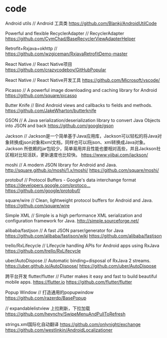 # code

Android utils  // Android 工具类
https://github.com/Blankj/AndroidUtilCode


Powerful and flexible RecyclerAdapter   // RecyclerAdapter
https://github.com/CymChad/BaseRecyclerViewAdapterHelper


Retrofit+Rxjava+okhttp    //
https://github.com/wzgiceman/RxjavaRetrofitDemo-master


React Native   // React Native项目
https://github.com/crazycodeboy/GitHubPopular


React Native   // React Native开发工具
https://github.com/Microsoft/vscode/



Picasso   // A powerful image downloading and caching library for Android
https://github.com/square/picasso


Butter Knife    // Bind Android views and callbacks to fields and methods. 
https://github.com/JakeWharton/butterknife


GSON  //  A Java serialization/deserialization library to convert Java Objects into JSON and back
https://github.com/google/gson

Jackson  //  Jackson是一个简单基于Java应用库，Jackson可以轻松的将Java对象转换成json对象和xml文档，同样也可以将json、xml转换成Java对象。Jackson              所依赖的jar包较少，简单易用并且性能也要相对高些，并且Jackson社区相对比较活跃，更新速度也比较快。
https://www.yiibai.com/jackson/


moshi  //  A modern JSON library for Android and Java. http://square.github.io/moshi/1.x/moshi/
https://github.com/square/moshi/

protobuf //  Protocol Buffers - Google's data interchange format https://developers.google.com/protoco…
https://github.com/google/protobuf/

square/wire    //  Clean, lightweight protocol buffers for Android and Java.
https://github.com/square/wire


Simple XML   //  Simple is a high performance XML serialization and configuration framework for Java.
http://simple.sourceforge.net/


alibaba/fastjson   //  A fast JSON parser/generator for Java https://github.com/alibaba/fastjson/wiki
https://github.com/alibaba/fastjson


trello/RxLifecycle  //  Lifecycle handling APIs for Android apps using RxJava
https://github.com/trello/RxLifecycle


uber/AutoDispose  //  Automatic binding+disposal of RxJava 2 streams. https://uber.github.io/AutoDispose/
https://github.com/uber/AutoDispose

跨平台开发
flutter/flutter    //  Flutter makes it easy and fast to build beautiful mobile apps. https://flutter.io
https://github.com/flutter/flutter

Popup Window
// 打造通用的popupwindow
https://github.com/razerdp/BasePopup

// expandablelistview  上拉刷新，下拉加载
https://github.com/heynchy/SwipeMenuAndPullToRefresh

strings.xml国际化自动翻译
https://github.com/onlynight/exchange
https://github.com/westlinkin/AndroidLocalizationer



